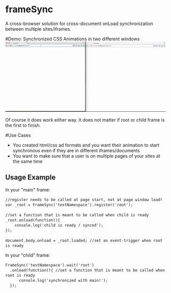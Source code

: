 # frameSync
A cross-browser solution for cross-document onLoad synchronization between multiple sites/iframes.


#Demo: Synchronized CSS Animations in two different windows
![demo](https://raw.githubusercontent.com/activenode/frameSync/master/samplegif.gif)

Of course it does work either way. It does not matter if root or child frame is the first to finish. 

#Use Cases
- You created html/css ad formats and you want their animation to start synchronous even if they are in different iframes/documents
- You want to make sure that a user is on multiple pages of your sites at the same time

## Usage Example
In your "main" frame:

    //register needs to be called at page start, not at page window load!
    var _root = FrameSync('testNamespace').register('root');

    //set a function that is meant to be called when child is ready
    _root.onload(function(){
        console.log('child is ready / synced');
    });

    document.body.onload = _root.loaded; //set an event-trigger when root is ready

In your "child" frame:

    FrameSync('testNamespace').wait('root')
      .onload(function(){ //set a function that is meant to be called when root is ready
          console.log('synchronized with main!');
      });

